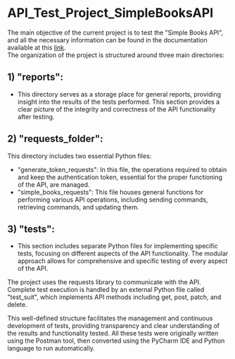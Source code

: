 # API_Test_Project_SimpleBooksAPI

The main objective of the current project is to test the "Simple Books API", and all the necessary information can be found in the documentation available 
at this [link](https://github.com/rescenic/postman-course/blob/main/simple-books-api.md). <br> The organization of the project is structured around three main directories:

## 1) "reports":
* This directory serves as a storage place for general reports, providing insight into the results of the tests performed. This section provides a clear picture of the integrity and correctness of the API functionality after testing.

## 2) "requests_folder":
This directory includes two essential Python files:
* "generate_token_requests": In this file, the operations required to obtain and keep the authentication token, essential for the proper functioning of the API, are managed.
* "simple_books_requests": This file houses general functions for performing various API operations, including sending commands, retrieving commands, and updating them.

## 3) "tests":
* This section includes separate Python files for implementing specific tests, focusing on different aspects of the API functionality. The modular approach allows for comprehensive and specific testing of every aspect of the API.

The project uses the requests library to communicate with the API. Complete test execution is handled by an external Python file called "test_suit", which implements API methods including get, post, patch, and delete.

This well-defined structure facilitates the management and continuous development of tests, providing transparency and clear understanding of the results and functionality tested. All these tests were originally written using the Postman tool, then converted using the PyCharm IDE and Python language to run automatically.
  
